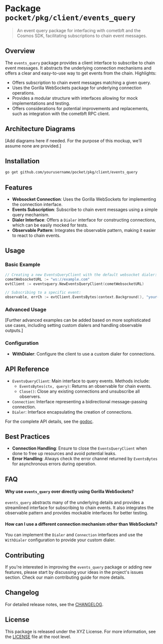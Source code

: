 # Package `pocket/pkg/client/events_query`

> An event query package for interfacing with cometbft and the Cosmos SDK, facilitating subscriptions to chain event messages.

## Overview

The `events_query` package provides a client interface to subscribe to chain event messages. It abstracts the underlying connection mechanisms and offers a clear and easy-to-use way to get events from the chain. Highlights:

- Offers subscription to chain event messages matching a given query.
- Uses the Gorilla WebSockets package for underlying connection operations.
- Provides a modular structure with interfaces allowing for mock implementations and testing.
- Offers considerations for potential improvements and replacements, such as integration with the cometbft RPC client.

## Architecture Diagrams

[Add diagrams here if needed. For the purpose of this mockup, we'll assume none are provided.]

## Installation

```bash
go get github.com/yourusername/pocket/pkg/client/events_query
```

## Features

- **Websocket Connection**: Uses the Gorilla WebSockets for implementing the connection interface.
- **Events Subscription**: Subscribe to chain event messages using a simple query mechanism.
- **Dialer Interface**: Offers a `Dialer` interface for constructing connections, which can be easily mocked for tests.
- **Observable Pattern**: Integrates the observable pattern, making it easier to react to chain events.

## Usage

### Basic Example

```go
// Creating a new EventsQueryClient with the default websocket dialer:
cometWebsocketURL := "ws://example.com"
evtClient := eventsquery.NewEventsQueryClient(cometWebsocketURL)

// Subscribing to a specific event:
observable, errCh := evtClient.EventsBytes(context.Background(), "your-query-string")
```

### Advanced Usage

[Further advanced examples can be added based on more sophisticated use cases, including setting custom dialers and handling observable outputs.]

### Configuration

- **WithDialer**: Configure the client to use a custom dialer for connections.

## API Reference

- `EventsQueryClient`: Main interface to query events. Methods include:
    - `EventsBytes(ctx, query)`: Returns an observable for chain events.
    - `Close()`: Close any existing connections and unsubscribe all observers.
- `Connection`: Interface representing a bidirectional message-passing connection.
- `Dialer`: Interface encapsulating the creation of connections.

For the complete API details, see the [godoc](https://pkg.go.dev/github.com/yourusername/pocket/pkg/client/events_query).

## Best Practices

- **Connection Handling**: Ensure to close the `EventsQueryClient` when done to free up resources and avoid potential leaks.
- **Error Handling**: Always check the error channel returned by `EventsBytes` for asynchronous errors during operation.

## FAQ

#### Why use `events_query` over directly using Gorilla WebSockets?

`events_query` abstracts many of the underlying details and provides a streamlined interface for subscribing to chain events. It also integrates the observable pattern and provides mockable interfaces for better testing.

#### How can I use a different connection mechanism other than WebSockets?

You can implement the `Dialer` and `Connection` interfaces and use the `WithDialer` configuration to provide your custom dialer.

## Contributing

If you're interested in improving the `events_query` package or adding new features, please start by discussing your ideas in the project's issues section. Check our main contributing guide for more details.

## Changelog

For detailed release notes, see the [CHANGELOG](../CHANGELOG.md).

## License

This package is released under the XYZ License. For more information, see the [LICENSE](../LICENSE) file at the root level.
